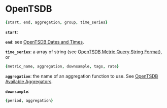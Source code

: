 # OpenTSDB

```coffeescript
{start, end, aggregation, group, time_series}
```

**`start`**:

**`end`**: see [OpenTSDB Dates and Times](http://opentsdb.net/docs/build/html/user_guide/query/dates.html).

**`time_series`**: a array of string (see [OpenTSDB Metric Query String Format](http://opentsdb.net/docs/build/html/api_http/query/index.html#metric-query-string-format)), or

```coffeescript
{metric_name, aggregation, downsample, tags, rate}
```

**`aggregation`**: the name of an aggregation function to use. See [OpenTSDB Available Aggregators](http://opentsdb.net/docs/build/html/user_guide/query/aggregators.html#available-aggregators).

**`downsample`**:

```coffeescript
{period, aggregation}
```
